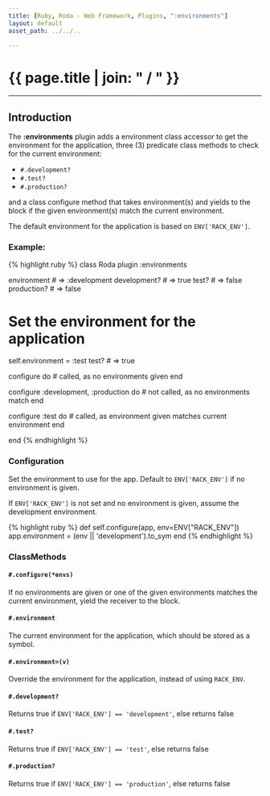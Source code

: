 ```yaml
---
title: [Ruby, Roda - Web Framework, Plugins, ":environments"]
layout: default
asset_path: ../../..

---
```


# {{ page.title | join: " / " }}

---- 

## Introduction


The **:environments** plugin adds a environment class accessor to get the environment for the application, 
three (3) predicate class methods to check for the current environment:

* `#.development?`
* `#.test?`
* `#.production?`

and a class configure method that takes environment(s) and yields to the block if the given 
environment(s) match the current environment.

The default environment for the application is based on `ENV['RACK_ENV']`.

### Example:

{% highlight ruby %}
class Roda
  plugin :environments

  environment  # => :development
  development? # => true
  test?        # => false
  production?  # => false

  
  # Set the environment for the application
  self.environment = :test 
  test?        # => true

  configure do
    # called, as no environments given
  end

  configure :development, :production do
    # not called, as no environments match
  end
  
  configure :test do
    # called, as environment given matches current environment
  end
  
end
{% endhighlight %}


### Configuration

Set the environment to use for the app.  Default to `ENV['RACK_ENV']` if no environment is given.  

If `ENV['RACK_ENV']` is not set and no environment is given, assume the development environment.

{% highlight ruby %}
def self.configure(app, env=ENV["RACK_ENV"])
  app.environment = (env || 'development').to_sym
end
{% endhighlight %}


### ClassMethods


#### `#.configure(*envs)`

If no environments are given or one of the given environments matches the current environment, yield 
the receiver to the block.


#### `#.environment`

The current environment for the application, which should be stored as a symbol.


#### `#.environment=(v)`

Override the environment for the application, instead of using `RACK_ENV`.


#### `#.development?`

Returns true if `ENV['RACK_ENV'] == 'development'`, else returns false


#### `#.test?`

Returns true if `ENV['RACK_ENV'] == 'test'`, else returns false


#### `#.production?`

Returns true if `ENV['RACK_ENV'] == 'production'`, else returns false


